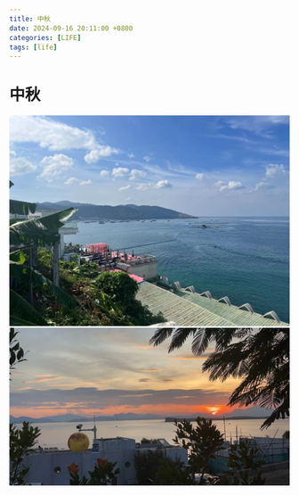 ```yaml
---
title: 中秋
date: 2024-09-16 20:11:00 +0800
categories: [LIFE]
tags: [life]    
---
```


# 中秋

![中秋](/assets/img/postAssets/0917.jpg "中秋-蜜悦民宿")
![中秋](/assets/img/postAssets/0917_1.jpg "中秋-蜜悦民宿_1")
